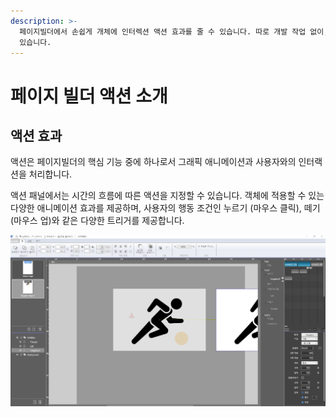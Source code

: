 ```yaml
---
description: >-
  페이지빌더에서 손쉽게 개체에 인터렉션 액션 효과를 줄 수 있습니다. 따로 개발 작업 없이, 액션 컨트롤러에서 액션 효과를 선택할 수
  있습니다.
---
```


# 페이지 빌더 액션 소개

## 액션 효과

액션은 페이지빌더의 핵심 기능 중에 하나로서 그래픽 애니메이션과 사용자와의 인터랙션을 처리합니다.

액션 패널에서는 시간의 흐름에 따른 액션을 지정할 수 있습니다. 객체에 적용할 수 있는 다양한 애니메이션 효과를 제공하며, 사용자의 행동 조건인 누르기 \(마우스 클릭\), 떼기\(마우스 업\)와 같은 다양한 트리거를 제공합니다. 

![](../.gitbook/assets/1111111.png)



